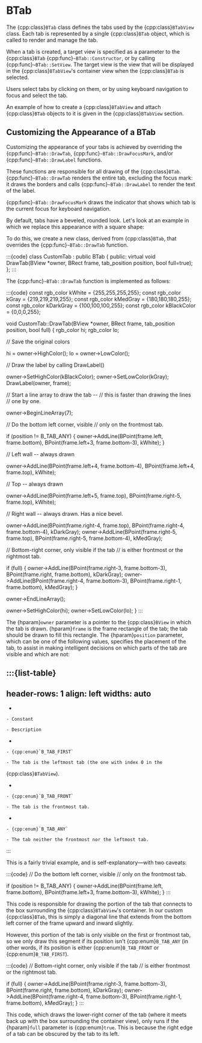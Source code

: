 # BTab

The {cpp:class}`BTab` class defines the tabs used by the
{cpp:class}`BTabView` class. Each tab is represented by a single
{cpp:class}`BTab` object, which is called to render and manage the tab.

When a tab is created, a target view is specified as a parameter to the
{cpp:class}`BTab` {cpp:func}`~BTab::Constructor`, or by calling
{cpp:func}`~BTab::SetView`. The target view is the view that will be
displayed in the {cpp:class}`BTabView`'s container view when the
{cpp:class}`BTab` is selected.

Users select tabs by clicking on them, or by using keyboard navigation to
focus and select the tab.

An example of how to create a {cpp:class}`BTabView` and attach
{cpp:class}`BTab` objects to it is given in the {cpp:class}`BTabView`
section.

## Customizing the Appearance of a BTab

Customizing the appearance of your tabs is achieved by overriding the
{cpp:func}`~BTab::DrawTab`, {cpp:func}`~BTab::DrawFocusMark`, and/or
{cpp:func}`~BTab::DrawLabel` functions.

These functions are responsible for all drawing of the {cpp:class}`BTab`.
{cpp:func}`~BTab::DrawTab` renders the entire tab, excluding the focus
mark: it draws the borders and calls {cpp:func}`~BTab::DrawLabel` to render
the text of the label.

{cpp:func}`~BTab::DrawFocusMark` draws the indicator that shows which tab
is the current focus for keyboard navigation.

By default, tabs have a beveled, rounded look. Let's look at an example in
which we replace this appearance with a square shape:

To do this, we create a new class, derived from {cpp:class}`BTab`, that
overrides the {cpp:func}`~BTab::DrawTab` function.

:::{code}
class CustomTab : public BTab {
   public:
      virtual void      DrawTab(BView *owner, BRect frame,
                     tab_position position, bool full=true);
};
:::

The {cpp:func}`~BTab::DrawTab` function is implemented as follows:

:::{code}
const rgb_color kWhite = {255,255,255,255};
const rgb_color kGray = {219,219,219,255};
const rgb_color kMedGray = {180,180,180,255};
const rgb_color kDarkGray = {100,100,100,255};
const rgb_color kBlackColor = {0,0,0,255};

void CustomTab::DrawTab(BView *owner, BRect frame,
                        tab_position position,
                        bool full) {
   rgb_color      hi;
   rgb_color      lo;

   // Save the original colors

   hi = owner->HighColor();
   lo = owner->LowColor();

   // Draw the label by calling DrawLabel()

   owner->SetHighColor(kBlackColor);
   owner->SetLowColor(kGray);
   DrawLabel(owner, frame);

   // Start a line array to draw the tab --
   // this is faster than drawing the lines
   // one by one.

   owner->BeginLineArray(7);

   // Do the bottom left corner, visible
   // only on the frontmost tab.

   if (position != B_TAB_ANY) {
      owner->AddLine(BPoint(frame.left, frame.bottom),
               BPoint(frame.left+3, frame.bottom-3), kWhite);
   }

   // Left wall -- always drawn

   owner->AddLine(BPoint(frame.left+4, frame.bottom-4),
            BPoint(frame.left+4, frame.top), kWhite);

   // Top -- always drawn

   owner->AddLine(BPoint(frame.left+5, frame.top),
            BPoint(frame.right-5, frame.top), kWhite);

   // Right wall -- always drawn. Has a nice bevel.

   owner->AddLine(BPoint(frame.right-4, frame.top),
            BPoint(frame.right-4, frame.bottom-4), kDarkGray);
   owner->AddLine(BPoint(frame.right-5, frame.top),
            BPoint(frame.right-5, frame.bottom-4), kMedGray);

   // Bottom-right corner, only visible if the tab
   // is either frontmost or the rightmost tab.

   if (full) {
      owner->AddLine(BPoint(frame.right-3, frame.bottom-3),
               BPoint(frame.right, frame.bottom), kDarkGray);
      owner->AddLine(BPoint(frame.right-4, frame.bottom-3),
               BPoint(frame.right-1, frame.bottom), kMedGray);
   }

   owner->EndLineArray();

   owner->SetHighColor(hi);
   owner->SetLowColor(lo);
}
:::

The {hparam}`owner` parameter is a pointer to the {cpp:class}`BView` in
which the tab is drawn. {hparam}`frame` is the frame rectangle of the tab;
the tab should be drawn to fill this rectangle. The {hparam}`position`
parameter, which can be one of the following values, specifies the
placement of the tab, to assist in making intelligent decisions on which
parts of the tab are visible and which are not:

:::{list-table}
---
header-rows: 1
align: left
widths: auto
---
-

	- Constant

	- Description

-

	- {cpp:enum}`B_TAB_FIRST`

	- The tab is the leftmost tab (the one with index 0 in the
{cpp:class}`BTabView`).

-

	- {cpp:enum}`B_TAB_FRONT`

	- The tab is the frontmost tab.

-

	- {cpp:enum}`B_TAB_ANY`

	- The tab neither the frontmost nor the leftmost tab.
:::

This is a fairly trivial example, and is self-explanatory—with two
caveats:

:::{code}
// Do the bottom left corner, visible
// only on the frontmost tab.

if (position != B_TAB_ANY) {
   owner->AddLine(BPoint(frame.left, frame.bottom),
            BPoint(frame.left+3, frame.bottom-3), kWhite);
}
:::

This code is responsible for drawing the portion of the tab that connects
to the box surrounding the {cpp:class}`BTabView`'s container. In our custom
{cpp:class}`BTab`, this is simply a diagonal line that extends from the
bottom left corner of the frame upward and inward slightly.

However, this portion of the tab is only visible on the first or frontmost
tab, so we only draw this segment if its position isn't
{cpp:enum}`B_TAB_ANY` (in other words, if its position is either
{cpp:enum}`B_TAB_FRONT` or {cpp:enum}`B_TAB_FIRST`).

:::{code}
// Bottom-right corner, only visible if the tab
// is either frontmost or the rightmost tab.

if (full) {
   owner->AddLine(BPoint(frame.right-3, frame.bottom-3),
            BPoint(frame.right, frame.bottom), kDarkGray);
   owner->AddLine(BPoint(frame.right-4, frame.bottom-3),
            BPoint(frame.right-1, frame.bottom), kMedGray);
}
:::

This code, which draws the lower-right corner of the tab (where it meets
back up with the box surrounding the container view), only runs if the
{hparam}`full` parameter is {cpp:enum}`true`. This is because the right
edge of a tab can be obscured by the tab to its left.
